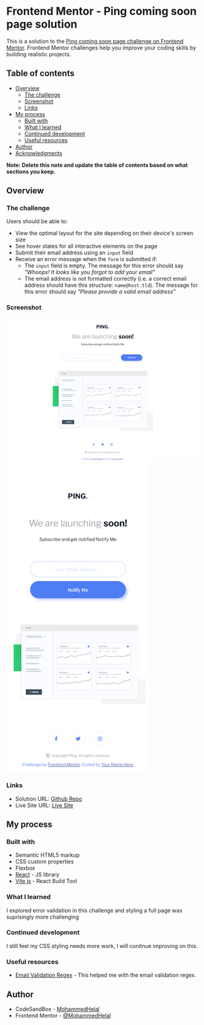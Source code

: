# Frontend Mentor - Ping coming soon page solution

This is a solution to the [Ping coming soon page challenge on Frontend Mentor](https://www.frontendmentor.io/challenges/ping-single-column-coming-soon-page-5cadd051fec04111f7b848da). Frontend Mentor challenges help you improve your coding skills by building realistic projects.

## Table of contents

- [Overview](#overview)
  - [The challenge](#the-challenge)
  - [Screenshot](#screenshot)
  - [Links](#links)
- [My process](#my-process)
  - [Built with](#built-with)
  - [What I learned](#what-i-learned)
  - [Continued development](#continued-development)
  - [Useful resources](#useful-resources)
- [Author](#author)
- [Acknowledgments](#acknowledgments)

**Note: Delete this note and update the table of contents based on what sections you keep.**

## Overview

### The challenge

Users should be able to:

- View the optimal layout for the site depending on their device's screen size
- See hover states for all interactive elements on the page
- Submit their email address using an `input` field
- Receive an error message when the `form` is submitted if:
  - The `input` field is empty. The message for this error should say _"Whoops! It looks like you forgot to add your email"_
  - The email address is not formatted correctly (i.e. a correct email address should have this structure: `name@host.tld`). The message for this error should say _"Please provide a valid email address"_

### Screenshot

![Ping Coming Soon Desktop](./msc/ping-coming-soon-page-desktop.png)
![Ping Coming Soon Mobile](./msc/ping-coming-soon-page-mobile.png)

### Links

- Solution URL: [Github Repo](https://github.com/MohammedHelal/ping-coming-soon-page)
- Live Site URL: [Live Site](https://mohammedhelal.github.io/ping-coming-soon-page/)

## My process

### Built with

- Semantic HTML5 markup
- CSS custom properties
- Flexbox
- [React](https://reactjs.org/) - JS library
- [Vite js](https://vitejs.dev/) - React Build Tool

### What I learned

I explored error validation in this challenge and styling a full page was suprisingly more challenging

### Continued development

I still feel my CSS styling needs more work, I will conitnue improving on this.

### Useful resources

- [Email Validation Regex](https://www.w3resource.com/javascript/form/email-validation.php) - This helped me with the email validation regex.

## Author

- CodeSandBox - [MohammedHelal](https://codesandbox.io/u/MohammedHelal)
- Frontend Mentor - [@MohammedHelal](https://www.frontendmentor.io/profile/MohammedHelal)

